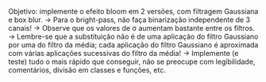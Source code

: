 Objetivo: implemente o efeito bloom em 2 versões, com filtragem Gaussiana e box blur.
-> Para o bright-pass, não faça binarização independente de 3 canais!
-> Observe que os valores de σ aumentam bastante entre os filtros.
-> Lembre-se que a substituição não é de uma aplicação do filtro Gaussiano por uma do filtro da média; cada aplicação do filtro Gaussiano é aproximada com várias aplicações sucessivas do filtro da média!
-> Implemente (e teste) tudo o mais rápido que conseguir, não se preocupe com legibilidade, comentários, divisão em classes e funções, etc.
